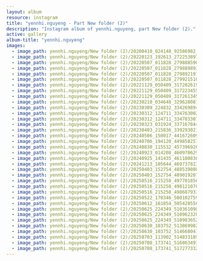 ```yaml
---
layout: album
resource: instagram
title: "yennhi.nguyeng - Part New folder (2)"
description: "Instagram album of yennhi.nguyeng, part New folder (2)."
active: gallery
album-title: "yennhi.nguyeng"
images:
  - image_path: yennhi.nguyeng/New folder (2)/20200410_024148_92586982_521554191776317_1305891752890849989_n.jpg
  - image_path: yennhi.nguyeng/New folder (2)/20220123_192613_272253897_437275691463303_8837910556907716926_n.jpg
  - image_path: yennhi.nguyeng/New folder (2)/20220507_011828_279888590_720892506012882_4363017660274087713_n.jpg
  - image_path: yennhi.nguyeng/New folder (2)/20220507_011828_279889893_703294300790687_4342685332023586576_n.jpg
  - image_path: yennhi.nguyeng/New folder (2)/20220507_011828_279892191_186990593661391_4064361423780920933_n.jpg
  - image_path: yennhi.nguyeng/New folder (2)/20220507_011828_279921510_5108437279274629_4665235032876653671_n.jpg
  - image_path: yennhi.nguyeng/New folder (2)/20221129_050409_317202619_654847099644522_8841885178104383377_n.jpg
  - image_path: yennhi.nguyeng/New folder (2)/20221129_050409_317223455_696013105200795_6763108796844929713_n.jpg
  - image_path: yennhi.nguyeng/New folder (2)/20221129_050409_317261345_131133842877150_5098204756693084171_n.jpg
  - image_path: yennhi.nguyeng/New folder (2)/20230210_034648_329628087_1362760531193204_7351270077339941122_n.jpg
  - image_path: yennhi.nguyeng/New folder (2)/20230309_224832_334269894_2214208165436225_2922638541323793055_n.jpg
  - image_path: yennhi.nguyeng/New folder (2)/20230312_124711_334763002_1262199571381833_6044760942011959254_n.jpg
  - image_path: yennhi.nguyeng/New folder (2)/20230312_124711_334783307_583243650529629_5723389300093667212_n.jpg
  - image_path: yennhi.nguyeng/New folder (2)/20230323_031924_337167844_229803402915979_6581633824355346752_n.jpg
  - image_path: yennhi.nguyeng/New folder (2)/20230403_215836_339293021_1250492242507110_3715553186867991839_n.jpg
  - image_path: yennhi.nguyeng/New folder (2)/20240506_150017_441672609_443020814974170_5410289882604579404_n.jpg
  - image_path: yennhi.nguyeng/New folder (2)/20240706_194120_449858257_1055703972583336_6502993354247812596_n.jpg
  - image_path: yennhi.nguyeng/New folder (2)/20240830_115532_457396926_3712711688945641_2459132298753838935_n.jpg
  - image_path: yennhi.nguyeng/New folder (2)/20240923_014208_460970629_846154750958788_734943548886350380_n.jpg
  - image_path: yennhi.nguyeng/New folder (2)/20240925_141435_461180830_537986438715333_8333569134628308287_n.jpg
  - image_path: yennhi.nguyeng/New folder (2)/20241213_105644_469737823_897423195904795_3654139419782778004_n.jpg
  - image_path: yennhi.nguyeng/New folder (2)/20250403_152754_488539808_18136388554401940_7537996362721938320_n.jpg
  - image_path: yennhi.nguyeng/New folder (2)/20250403_152754_489019207_18136388557401940_100243184690065736_n.jpg
  - image_path: yennhi.nguyeng/New folder (2)/20250516_215258_497701856_18140270668401940_6547808955685604996_n.jpg
  - image_path: yennhi.nguyeng/New folder (2)/20250516_215258_498121078_18140270677401940_242846194374708814_n.jpg
  - image_path: yennhi.nguyeng/New folder (2)/20250516_215258_498687933_18140270659401940_2741029609148635693_n.jpg
  - image_path: yennhi.nguyeng/New folder (2)/20250522_170346_500102759_18140826601401940_6978588836459152458_n.jpg
  - image_path: yennhi.nguyeng/New folder (2)/20250612_161854_505428558_18142835554401940_4563139499688362557_n.jpg
  - image_path: yennhi.nguyeng/New folder (2)/20250625_224349_510361090_18144089191401940_3143845341650863202_n.jpg
  - image_path: yennhi.nguyeng/New folder (2)/20250625_224349_510962320_18144089200401940_6878664365376299529_n.jpg
  - image_path: yennhi.nguyeng/New folder (2)/20250625_224349_510983652_18144089209401940_1169825359641011157_n.jpg
  - image_path: yennhi.nguyeng/New folder (2)/20250630_103752_513869982_18144512815401940_1077055803010518224_n.jpg
  - image_path: yennhi.nguyeng/New folder (2)/20250630_103752_514668041_18144512824401940_4198950651041475849_n.jpg
  - image_path: yennhi.nguyeng/New folder (2)/20250703_113902_514833189_18144796261401940_6831415499135179317_n.jpg
  - image_path: yennhi.nguyeng/New folder (2)/20250708_173741_516863493_18145272301401940_8241172232883800547_n.jpg
  - image_path: yennhi.nguyeng/New folder (2)/20250708_173741_517277332_18145272310401940_475598663808839968_n.jpg
---
```

